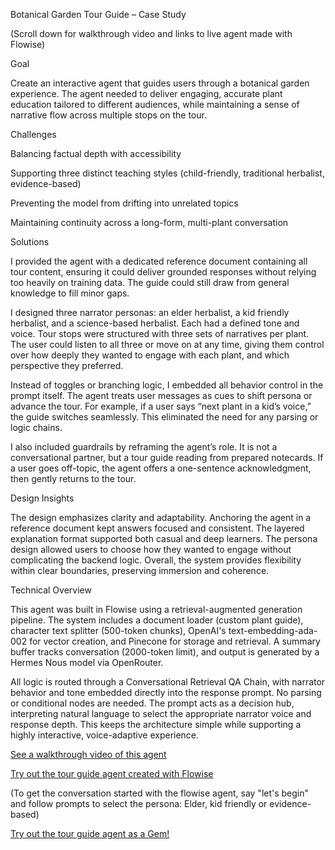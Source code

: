 Botanical Garden Tour Guide – Case Study

(Scroll down for walkthrough video and links to live agent made with Flowise)

Goal

Create an interactive agent that guides users through a botanical garden experience. The agent needed to deliver engaging, accurate plant education tailored to different audiences, while maintaining a sense of narrative flow across multiple stops on the tour.

Challenges

Balancing factual depth with accessibility

Supporting three distinct teaching styles (child-friendly, traditional herbalist, evidence-based)

Preventing the model from drifting into unrelated topics

Maintaining continuity across a long-form, multi-plant conversation

Solutions

I provided the agent with a dedicated reference document containing all tour content, ensuring it could deliver grounded responses without relying too heavily on training data. The guide could still draw from general knowledge to fill minor gaps.

I designed three narrator personas: an elder herbalist, a kid friendly herbalist, and a science-based herbalist. Each had a defined tone and voice. Tour stops were structured with three sets of narratives per plant. The user could listen to all three or move on at any time, giving them control over how deeply they wanted to engage with each plant, and which perspective they preferred.

Instead of toggles or branching logic, I embedded all behavior control in the prompt itself. The agent treats user messages as cues to shift persona or advance the tour. For example, if a user says “next plant in a kid’s voice,” the guide switches seamlessly. This eliminated the need for any parsing or logic chains.

I also included guardrails by reframing the agent’s role. It is not a conversational partner, but a tour guide reading from prepared notecards. If a user goes off-topic, the agent offers a one-sentence acknowledgment, then gently returns to the tour.

Design Insights

The design emphasizes clarity and adaptability. Anchoring the agent in a reference document kept answers focused and consistent. The layered explanation format supported both casual and deep learners. The persona design allowed users to choose how they wanted to engage without complicating the backend logic. Overall, the system provides flexibility within clear boundaries, preserving immersion and coherence.

Technical Overview

This agent was built in Flowise using a retrieval-augmented generation pipeline. The system includes a document loader (custom plant guide), character text splitter (500-token chunks), OpenAI's text-embedding-ada-002 for vector creation, and Pinecone for storage and retrieval. A summary buffer tracks conversation (2000-token limit), and output is generated by a Hermes Nous model via OpenRouter.

All logic is routed through a Conversational Retrieval QA Chain, with narrator behavior and tone embedded directly into the response prompt. No parsing or conditional nodes are needed. The prompt acts as a decision hub, interpreting natural language to select the appropriate narrator voice and response depth. This keeps the architecture simple while supporting a highly interactive, voice-adaptive experience.

[See a walkthrough video of this agent](https://youtu.be/T7zNl-zhaVw?si=FusoXFn1KKJ2g8ue)

[Try out the tour guide agent created with Flowise](https://cloud.flowiseai.com/chatbot/249394e7-66cb-44d9-9f4d-67bd32568929)

(To get the conversation started with the flowise agent, say "let's begin" and follow prompts to select the persona: Elder, kid friendly or evidence-based)

[Try out the tour guide agent as a Gem!](https://gemini.google.com/gem/791cbe7320ac/81ec116e59d2e1b7)
